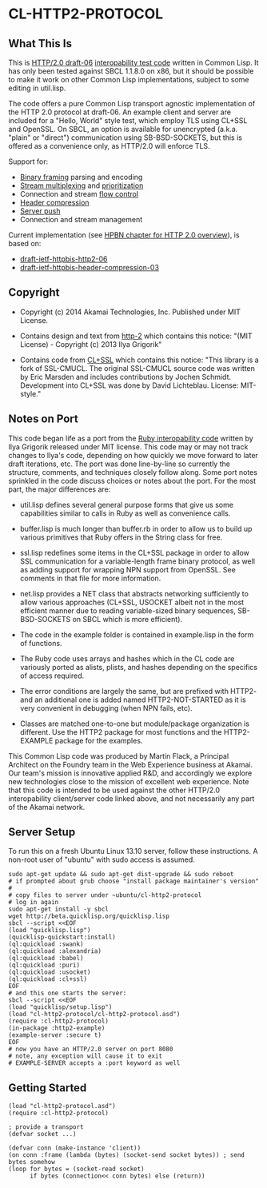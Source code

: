CL-HTTP2-PROTOCOL
========

What This Is
------------

This is [HTTP/2.0
draft-06](http://tools.ietf.org/html/draft-ietf-httpbis-http2-06)
[interopability test
code](https://github.com/http2/http2-spec/wiki/Implementations)
written in Common Lisp. It has only been tested against SBCL 1.1.8.0
on x86, but it should be possible to make it work on other Common Lisp
implementations, subject to some editing in util.lisp.

The code offers a pure Common Lisp transport agnostic implementation
of the HTTP 2.0 protocol at draft-06. An example client and server are
included for a "Hello, World" style test, which employ TLS using
CL+SSL and OpenSSL. On SBCL, an option is available for unencrypted
(a.k.a. "plain" or "direct") communication using SB-BSD-SOCKETS, but
this is offered as a convenience only, as HTTP/2.0 will enforce TLS.

Support for:

* [Binary
  framing](http://chimera.labs.oreilly.com/books/1230000000545/ch12.html#_binary_framing_layer)
  parsing and encoding
* [Stream
  multiplexing](http://chimera.labs.oreilly.com/books/1230000000545/ch12.html#HTTP2_STREAMS_MESSAGES_FRAMES)
  and
  [prioritization](http://chimera.labs.oreilly.com/books/1230000000545/ch12.html#HTTP2_PRIORITIZATION)
* Connection and stream [flow
  control](http://chimera.labs.oreilly.com/books/1230000000545/ch12.html#_flow_control)
* [Header
  compression](http://chimera.labs.oreilly.com/books/1230000000545/ch12.html#HTTP2_HEADER_COMPRESSION)
* [Server push](http://chimera.labs.oreilly.com/books/1230000000545/ch12.html#HTTP2_PUSH)
* Connection and stream management

Current implementation (see [HPBN chapter for HTTP 2.0 overview](http://chimera.labs.oreilly.com/books/1230000000545/ch12.html)), is based on:

* [draft-ietf-httpbis-http2-06](http://tools.ietf.org/html/draft-ietf-httpbis-http2-06)
* [draft-ietf-httpbis-header-compression-03](http://tools.ietf.org/html/draft-ietf-httpbis-header-compression-03)

Copyright
---------

* Copyright (c) 2014 Akamai Technologies, Inc. Published under MIT
  License.

* Contains design and text from
  [http-2](https://github.com/igrigorik/http-2) which contains this
  notice: "(MIT License) - Copyright (c) 2013 Ilya Grigorik"

* Contains code from
  [CL+SSL](http://common-lisp.net/project/cl-plus-ssl/) which contains
  this notice: "This library is a fork of SSL-CMUCL. The original
  SSL-CMUCL source code was written by Eric Marsden and includes
  contributions by Jochen Schmidt. Development into CL+SSL was done by
  David Lichteblau. License: MIT-style."

Notes on Port
-------------

This code began life as a port from the [Ruby interopability
code](https://github.com/igrigorik/http-2) written by Ilya Grigorik
released under MIT license. This code may or may not track changes to
Ilya's code, depending on how quickly we move forward to later draft
iterations, etc. The port was done line-by-line so currently the
structure, comments, and techniques closely follow along. Some port
notes sprinkled in the code discuss choices or notes about the
port. For the most part, the major differences are:

* util.lisp defines several general purpose forms that give us some
  capabilities similar to calls in Ruby as well as convenience calls.

* buffer.lisp is much longer than buffer.rb in order to allow us to
  build up various primitives that Ruby offers in the String class for
  free.

* ssl.lisp redefines some items in the CL+SSL package in order to
  allow SSL communication for a variable-length frame binary protocol,
  as well as adding support for wrapping NPN support from OpenSSL. See
  comments in that file for more information.

* net.lisp provides a NET class that abstracts networking sufficiently
  to allow various approaches (CL+SSL, USOCKET albeit not in the most
  efficient manner due to reading variable-sized binary sequences,
  SB-BSD-SOCKETS on SBCL which is more efficient).

* The code in the example folder is contained in example.lisp in
  the form of functions.
  
* The Ruby code uses arrays and hashes which in the CL code are
  variously ported as alists, plists, and hashes depending on the
  specifics of access required.

* The error conditions are largely the same, but are prefixed with
  HTTP2- and an additional one is added named HTTP2-NOT-STARTED as
  it is very convenient in debugging (when NPN fails, etc).

* Classes are matched one-to-one but module/package organization is
  different. Use the HTTP2 package for most functions and the
  HTTP2-EXAMPLE package for the examples.

This Common Lisp code was produced by Martin Flack, a Principal
Architect on the Foundry team in the Web Experience business at
Akamai. Our team's mission is innovative applied R&D, and accordingly
we explore new technologies close to the mission of excellent web
experience. Note that this code is intended to be used against the
other HTTP/2.0 interopability client/server code linked above, and not
necessarily any part of the Akamai network.

Server Setup
------------

To run this on a fresh Ubuntu Linux 13.10 server, follow these
instructions. A non-root user of "ubuntu" with sudo access is assumed.

	sudo apt-get update && sudo apt-get dist-upgrade && sudo reboot
	# if prompted about grub choose "install package maintainer's version"
    #
    # copy files to server under ~ubuntu/cl-http2-protocol
	# log in again
	sudo apt-get install -y sbcl
	wget http://beta.quicklisp.org/quicklisp.lisp
	sbcl --script <<EOF
	(load "quicklisp.lisp")
	(quicklisp-quickstart:install)
	(ql:quickload :swank)
	(ql:quickload :alexandria)
	(ql:quickload :babel)
	(ql:quickload :puri)
	(ql:quickload :usocket)
	(ql:quickload :cl+ssl)
	EOF
	# and this one starts the server:
	sbcl --script <<EOF
	(load "quicklisp/setup.lisp")
	(load "cl-http2-protocol/cl-http2-protocol.asd")
	(require :cl-http2-protocol)
	(in-package :http2-example)
	(example-server :secure t)
    EOF
	# now you have an HTTP/2.0 server on port 8080
	# note, any exception will cause it to exit
	# EXAMPLE-SERVER accepts a :port keyword as well

Getting Started
---------------

    (load "cl-http2-protocol.asd")
    (require :cl-http2-protocol)

    ; provide a transport
    (defvar socket ...)

    (defvar conn (make-instance 'client))
    (on conn :frame (lambda (bytes) (socket-send socket bytes)) ; send bytes somehow
    (loop for bytes = (socket-read socket)
          if bytes (connection<< conn bytes) else (return))
